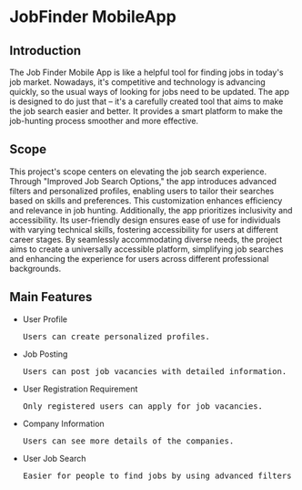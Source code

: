 # JobFinder MobileApp


<h2>Introduction </h2>

The Job Finder Mobile App is like a helpful tool for finding jobs in today's job market. Nowadays, it's 
competitive and technology is advancing quickly, so the usual ways of looking for jobs need to be updated. 
The app is designed to do just that – it's a carefully created tool that aims to make the job search easier and 
better. It provides a smart platform to make the job-hunting process smoother and more effective. 

<h2>Scope </h2>

This project's scope centers on elevating the job search experience. Through "Improved Job Search 
Options," the app introduces advanced filters and personalized profiles, enabling users to tailor their 
searches based on skills and preferences. This customization enhances efficiency and relevance in job 
hunting. Additionally, the app prioritizes inclusivity and accessibility. Its user-friendly design ensures ease 
of use for individuals with varying technical skills, fostering accessibility for users at different career stages. 
By seamlessly accommodating diverse needs, the project aims to create a universally accessible platform, 
simplifying job searches and enhancing the experience for users across different professional backgrounds. 

<h2>Main Features</h2> 

- User Profile <br>
    <pre>Users can create personalized profiles. </pre>
- Job Posting <br>
    <pre>Users can post job vacancies with detailed information. </pre>
- User Registration Requirement <br>
    <pre>Only registered users can apply for job vacancies. </pre>
- Company Information <br>
    <pre>Users can see more details of the companies. </pre>
- User Job Search <br>
    <pre>Easier for people to find jobs by using advanced filters and personalized profiles.</pre>
